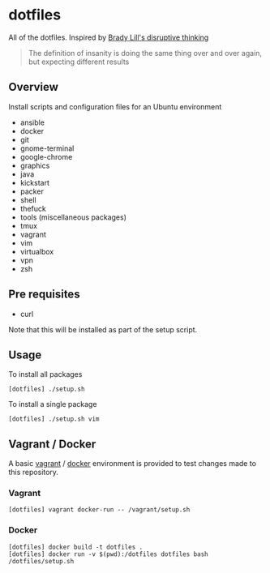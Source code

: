 # dotfiles

All of the dotfiles. Inspired by [Brady Lill's disruptive thinking](https://github.com/bradylill/dotfiles)

> The definition of insanity is doing the same thing over and over again, but
> expecting different results

## Overview

Install scripts and configuration files for an Ubuntu environment

- ansible
- docker
- git
- gnome-terminal
- google-chrome
- graphics
- java
- kickstart
- packer
- shell
- thefuck
- tools (miscellaneous packages)
- tmux
- vagrant
- vim
- virtualbox
- vpn
- zsh

## Pre requisites

- curl

Note that this will be installed as part of the setup script.

## Usage

To install all packages

    [dotfiles] ./setup.sh

To install a single package

    [dotfiles] ./setup.sh vim

## Vagrant / Docker

A basic [vagrant](https://www.vagrantup.com) /
[docker](https://www.docker.com/) environment is provided to test changes made
to this repository.

### Vagrant

    [dotfiles] vagrant docker-run -- /vagrant/setup.sh

### Docker

    [dotfiles] docker build -t dotfiles .
    [dotfiles] docker run -v $(pwd):/dotfiles dotfiles bash /dotfiles/setup.sh
